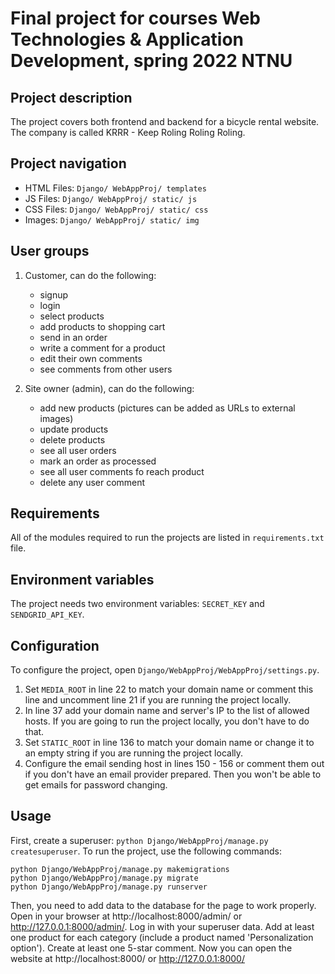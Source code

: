 # Final project for courses Web Technologies & Application Development, spring 2022 NTNU


## Project description
The project covers both frontend and backend for a bicycle rental website. The company is called KRRR - Keep Roling Roling Roling.

## Project navigation
- HTML Files: `Django/ WebAppProj/ templates`
- JS Files: `Django/ WebAppProj/ static/ js`
- CSS Files: `Django/ WebAppProj/ static/ css`
- Images: `Django/ WebAppProj/ static/ img`

## User groups
1. Customer, can do the following:
   - signup
   - login
   - select products
   - add products to shopping cart
   - send in an order
   - write a comment for a product
   - edit their own comments
   - see comments from other users

2. Site owner (admin), can do the following:
   - add new products (pictures can be added as URLs to external images)
   - update products
   - delete products
   - see all user orders
   - mark an order as processed
   - see all user comments fo reach product
   - delete any user comment

## Requirements
All of the modules required to run the projects are listed in `requirements.txt` file.

## Environment variables
The project needs two environment variables:
`SECRET_KEY` and `SENDGRID_API_KEY`.

## Configuration
To configure the project, open `Django/WebAppProj/WebAppProj/settings.py`. 
1. Set `MEDIA_ROOT` in line 22 to match your domain name or comment this line and uncomment line 21 if you are running the project locally.
2. In line 37 add your domain name and server's IP to the list of allowed hosts. If you are going to run the project locally, you don't have to do that.
3. Set `STATIC_ROOT` in line 136 to match your domain name or change it to an empty string if you are running the project locally.
4. Configure the email sending host in lines 150 - 156 or comment them out if you don't have an email provider prepared. Then you won't be able to get emails for password changing.

## Usage
First, create a superuser: `python Django/WebAppProj/manage.py createsuperuser`.
To run the project, use the following commands:
```
python Django/WebAppProj/manage.py makemigrations
python Django/WebAppProj/manage.py migrate
python Django/WebAppProj/manage.py runserver
```
Then, you need to add data to the database for the page to work properly.
Open in your browser at http://localhost:8000/admin/ or http://127.0.0.1:8000/admin/. Log in with your superuser data. Add at least one product for each category (include a product named 'Personalization option'). Create at least one 5-star comment.
Now you can open the website at http://localhost:8000/ or http://127.0.0.1:8000/

